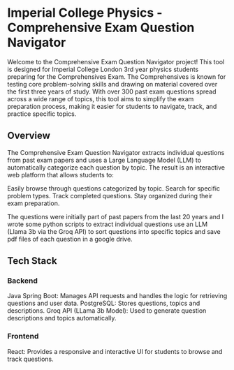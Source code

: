# Imperial College Physics - Comprehensive Exam Question Navigator
Welcome to the Comprehensive Exam Question Navigator project! This tool is designed for Imperial College London 3rd year physics students preparing for the Comprehensives Exam. The Comprehensives is known for testing core problem-solving skills and drawing on material covered over the first three years of study. With over 300 past exam questions spread across a wide range of topics, this tool aims to simplify the exam preparation process, making it easier for students to navigate, track, and practice specific topics.

## Overview
The Comprehensive Exam Question Navigator extracts individual questions from past exam papers and uses a Large Language Model (LLM) to automatically categorize each question by topic. The result is an interactive web platform that allows students to:

Easily browse through questions categorized by topic.
Search for specific problem types.
Track completed questions.
Stay organized during their exam preparation.

The questions were initially part of past papers from the last 20 years and I wrote some python scripts to extract individual questions use an LLM (Llama 3b via the Groq API) to sort questions into specific topics and save pdf files of each question in a google drive.

## Tech Stack
### Backend
Java Spring Boot: Manages API requests and handles the logic for retrieving questions and user data.
PostgreSQL: Stores questions, topics and descriptions.
Groq API (LLama 3b Model): Used to generate question descriptions and topics automatically.
### Frontend
React: Provides a responsive and interactive UI for students to browse and track questions.

